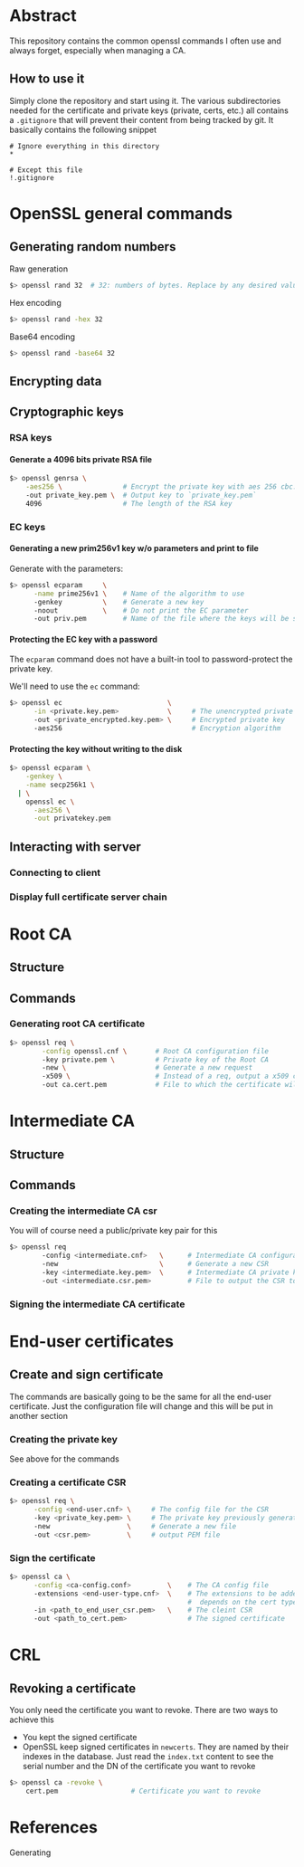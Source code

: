 
# Abstract

This repository contains the common openssl commands I often use and always forget, especially when managing a CA.

## How to use it

Simply clone the repository and start using it.
The various subdirectories needed for the certificate and private keys (private, certs, etc.) all contains a `.gitignore` that will prevent their content from being tracked by git. It basically contains the following snippet

```
# Ignore everything in this directory
*

# Except this file
!.gitignore
```

# OpenSSL general commands

## Generating random numbers

Raw generation

```bash
$> openssl rand 32  # 32: numbers of bytes. Replace by any desired value
```

Hex encoding

```bash
$> openssl rand -hex 32
```

Base64 encoding

```bash
$> openssl rand -base64 32
```

## Encrypting data

## Cryptographic keys

### RSA keys

#### Generate a 4096 bits private RSA file

``` bash
$> openssl genrsa \
    -aes256 \               # Encrypt the private key with aes 256 cbc. Password will be prompted by OpenSSL
    -out private_key.pem \  # Output key to `private_key.pem`
    4096                    # The length of the RSA key
```

### EC keys

#### Generating a new prim256v1 key w/o parameters and print to file

Generate with the parameters:

```bash
$> openssl ecparam     \
      -name prime256v1 \    # Name of the algorithm to use
      -genkey          \    # Generate a new key
      -noout           \    # Do not print the EC parameter
      -out priv.pem         # Name of the file where the keys will be stored
```

#### Protecting the EC key with a password

The `ecparam` command does not have a built-in tool to password-protect the private key.

We'll need to use the `ec` command:

```bash
$> openssl ec                          \
      -in <private.key.pem>            \     # The unencrypted private key
      -out <private_encrypted.key.pem> \     # Encrypted private key
      -aes256                                # Encryption algorithm
```

#### Protecting the key without writing to the disk

```bash
$> openssl ecparam \
    -genkey \
    -name secp256k1 \
  | \
    openssl ec \
      -aes256 \
      -out privatekey.pem
```

## Interacting with server

### Connecting to client

### Display full certificate server chain

# Root CA

## Structure

## Commands

### Generating root CA certificate

```bash
$> openssl req \
        -config openssl.cnf \       # Root CA configuration file
        -key private.pem \          # Private key of the Root CA
        -new \                      # Generate a new request
        -x509 \                     # Instead of a req, output a x509 certificate
        -out ca.cert.pem            # File to which the certificate will be generated
```

# Intermediate CA

## Structure

## Commands

### Creating the intermediate CA csr

You will of course need a public/private key pair for this

```bash
$> openssl req
        -config <intermediate.cnf>   \      # Intermediate CA configuration file
        -new                         \      # Generate a new CSR
        -key <intermediate.key.pem>  \      # Intermediate CA private key
        -out <intermediate.csr.pem>         # File to output the CSR to
```

### Signing the intermediate CA certificate

# End-user certificates

## Create and sign certificate

The commands are basically going to be the same for all the end-user certificate. Just the configuration file will change and this will be put in another section

### Creating the private key

See above for the commands

### Creating a certificate CSR

```bash
$> openssl req \
      -config <end-user.cnf> \     # The config file for the CSR
      -key <private_key.pem> \     # The private key previously generated
      -new                   \     # Generate a new file
      -out <csr.pem>         \     # output PEM file
```

### Sign the certificate

```bash
$> openssl ca \
      -config <ca-config.conf>         \    # The CA config file
      -extensions <end-user-type.cnf>  \    # The extensions to be added to the cert.
                                            #  depends on the cert type
      -in <path_to_end_user_csr.pem>   \    # The cleint CSR
      -out <path_to_cert.pem>               # The signed certificate
```

# CRL

## Revoking a certificate

You only need the certificate you want to revoke. There are two ways to achieve this

  - You kept the signed certificate
  - OpenSSL keep signed certificates in `newcerts`. They are named by their indexes in the database. Just read the `index.txt` content to see the serial number and the DN of the certificate you want to revoke

```bash
$> openssl ca -revoke \
    cert.pem                  # Certificate you want to revoke
```


# References

Generating
